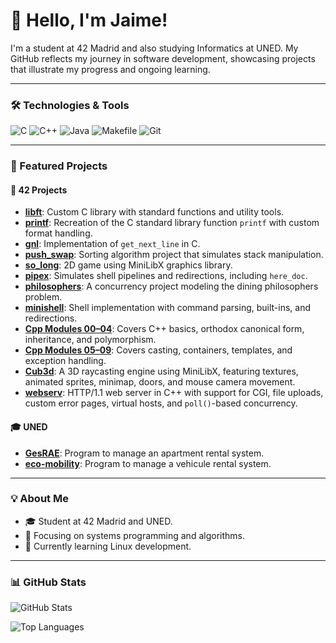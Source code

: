 # 👋 Hello, I'm Jaime!

I'm a student at 42 Madrid and also studying Informatics at UNED. My GitHub reflects my journey in software development, showcasing projects that illustrate my progress and ongoing learning.

---

### 🛠️ Technologies & Tools

![C](https://img.shields.io/badge/C-%2300599C.svg?style=flat&logo=c&logoColor=white)
![C++](https://img.shields.io/badge/C++-%2300599C.svg?style=flat&logo=c%2B%2B&logoColor=white)
![Java](https://img.shields.io/badge/Java-%23ED8B00.svg?style=flat&logo=java&logoColor=white)
![Makefile](https://img.shields.io/badge/Makefile-%23E2E2E2.svg?style=flat-square)
![Git](https://img.shields.io/badge/Git-%23F1502F.svg?style=flat-square&logo=git&logoColor=white)

---

### 📂 Featured Projects

#### 🧱 42 Projects

- [**libft**](https://github.com/jaimeol/libft): Custom C library with standard functions and utility tools.  
- [**printf**](https://github.com/jaimeol/printf): Recreation of the C standard library function `printf` with custom format handling.  
- [**gnl**](https://github.com/jaimeol/gnl): Implementation of `get_next_line` in C.  
- [**push_swap**](https://github.com/jaimeol/push_swap): Sorting algorithm project that simulates stack manipulation.  
- [**so_long**](https://github.com/jaimeol/so_long): 2D game using MiniLibX graphics library.  
- [**pipex**](https://github.com/jaimeol/pipex): Simulates shell pipelines and redirections, including `here_doc`.  
- [**philosophers**](https://github.com/jaimeol/philosophers): A concurrency project modeling the dining philosophers problem.  
- [**minishell**](https://github.com/jaimeol/minishell): Shell implementation with command parsing, built-ins, and redirections.  
- [**Cpp Modules 00–04**](https://github.com/jaimeol/CppBatch1):  Covers C++ basics, orthodox canonical form, inheritance, and polymorphism. 
- [**Cpp Modules 05–09**](https://github.com/jaimeol/Cpp_Batch_2): Covers casting, containers, templates, and exception handling.  
- [**Cub3d**](https://github.com/jaimeol/Cub3d): A 3D raycasting engine using MiniLibX, featuring textures, animated sprites, minimap, doors, and mouse camera movement.  
- [**webserv**](https://github.com/jaimeol/webserv): HTTP/1.1 web server in C++ with support for CGI, file uploads, custom error pages, virtual hosts, and `poll()`-based concurrency.  

#### 🎓 UNED

- [**GesRAE**](https://github.com/jaimeol/gesRAE): Program to manage an apartment rental system.
- [**eco-mobility**](https://github.com/jaimeol/eco-mobility): Program to manage a vehicule rental system.

---

### 💡 About Me

- 🎓 Student at 42 Madrid and UNED.  
- 🔧 Focusing on systems programming and algorithms.  
- 🌱 Currently learning Linux development.

---

### 📊 GitHub Stats

![GitHub Stats](https://github-readme-stats.vercel.app/api?username=jaimeol&show_icons=true&theme=dark)

![Top Languages](https://github-readme-stats.vercel.app/api/top-langs/?username=jaimeol&layout=compact&theme=dark)

